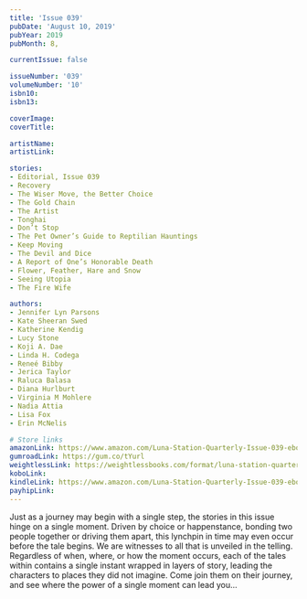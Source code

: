 ```yaml
---
title: 'Issue 039'
pubDate: 'August 10, 2019'
pubYear: 2019
pubMonth: 8,

currentIssue: false

issueNumber: '039'
volumeNumber: '10'
isbn10: 
isbn13: 

coverImage: 
coverTitle: 

artistName: 
artistLink: 

stories:
- Editorial, Issue 039
- Recovery
- The Wiser Move, the Better Choice
- The Gold Chain
- The Artist
- Tonghai
- Don’t Stop
- The Pet Owner’s Guide to Reptilian Hauntings
- Keep Moving
- The Devil and Dice
- A Report of One’s Honorable Death
- Flower, Feather, Hare and Snow
- Seeing Utopia
- The Fire Wife

authors:
- Jennifer Lyn Parsons
- Kate Sheeran Swed
- Katherine Kendig
- Lucy Stone
- Koji A. Dae
- Linda H. Codega
- Reneé Bibby
- Jerica Taylor
- Raluca Balasa
- Diana Hurlburt
- Virginia M Mohlere
- Nadia Attia
- Lisa Fox
- Erin McNelis

# Store links
amazonLink: https://www.amazon.com/Luna-Station-Quarterly-Issue-039-ebook/dp/B07X1452B3
gumroadLink: https://gum.co/tYurl
weightlessLink: https://weightlessbooks.com/format/luna-station-quarterly-issue-39/
koboLink: 
kindleLink: https://www.amazon.com/Luna-Station-Quarterly-Issue-039-ebook/dp/B07X1452B3
payhipLink: 
---
```


Just as a journey may begin with a single step, the stories in this issue hinge on a single moment. Driven by choice or happenstance, bonding two people together or driving them apart, this lynchpin in time may even occur before the tale begins. We are witnesses to all that is unveiled in the telling.
Regardless of when, where, or how the moment occurs, each of the tales within contains a single instant wrapped in layers of story, leading the characters to places they did not imagine. Come join them on their journey, and see where the power of a single moment can lead you...
